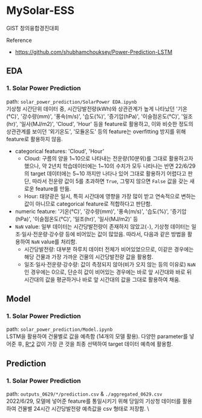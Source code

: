 # MySolar-ESS
GIST 창의융합경진대회

Reference 
* https://github.com/shubhamchouksey/Power-Prediction-LSTM
## EDA
### 1. Solar Power Prediction
path: `solar_power_prediction/SolarPower EDA.ipynb` \
기상청 시간단위 데이터 중, 시간당발전량(kWh)와 상관관계가 높게 나타났던 '기온(°C)', '강수량(mm)', '풍속(m/s)', '습도(%)', '증기압(hPa)', '이슬점온도(°C)', '일조(hr)', '일사(MJ/m2)', 'Cloud', 'Hour' 등을 feature로 활용하고, 이와 비슷한 정도의 상관관계를 보이던 '외기온도', '모듈온도' 등의 feature는 overfitting 방지를 위해 feature로 활용하지 않음.
* categorical features: 'Cloud', 'Hour'
  * Cloud: 구름의 양을 1~10으로 나타내는 전운량(10분위)를 그대로 활용하고자 했으나, 약 2년치 학습데이터에는 1~10의 수치가 모두 나타나는 반면 22/6/29의 target 데이터에는 5~10 까지만 나타나 있어 그대로 활용하기 어렵다고 판단, 따라서 전운량 값이 5를 초과하면 `True`, 그렇지 않으면 `False` 값을 갖는 새로운 feature를 만듦.
  * Hour: 태양광은 일시, 특히 시간대에 영향을 가장 많이 받고 연속적으로 변하는 값이 아니므로 categorical feature로 적합하다고 판단함.
* numeric feature: '기온(°C)', '강수량(mm)', '풍속(m/s)', '습도(%)', '증기압(hPa)', '이슬점온도(°C)', '일조(hr)', '일사(MJ/m2)' 등
* `NaN` value: 일부 데이터는 시간당발전량이 존재하지 않았고(`-`), 기상청 데이터는 일조·일사·전운량·강수량 등에 비어있는 값이 많았음. 따라서, 다음과 같은 방법을 활용하여 `NaN` value를 처리함.
  * 시간당발전량: 대부분 하루치 데이터 전체가 비어있었으므로, 이같은 경우에는 해당 건물과 가장 가까운 건물의 시간당발전량 값을 활용함.
  * 일조·일사·전운량·강수량: 값이 측정되지 않아(비가 오지 않는 등의 이유로) `NaN`인 경우에는 0으로, 단순히 값이 비어있는 경우에는 바로 앞 시간대와 바로 뒤 시간대의 값을 평균하거나 바로 앞 시간대의 값을 그대로 활용하여 채움.
## Model
### 1. Solar Power Prediction
path: `solar_power_prediction/Model.ipynb` \
LSTM을 활용하여 건물별로 값을 예측함 (14개의 모델 활용). 다양한 parameter를 넣어준 후, [R^2](https://ko.wikipedia.org/wiki/%EA%B2%B0%EC%A0%95%EA%B3%84%EC%88%98) 값이 가장 큰 것을 최종 선택하여 target 데이터 예측에 활용함.
## Prediction
### 1. Solar Power Prediction
path: `outputs_0629/*/prediction.csv` & `./aggregated_0629.csv`\
2022/6/29, 모델에 넣어준 feature를 통일시키기 위해 당일의 기상청 데이터를 활용하여 건물별 24시간 시간당발전량 예측값을 csv 형태로 저장함. \
